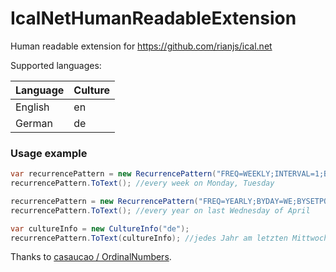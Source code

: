 # IcalNetHumanReadableExtension
Human readable extension for https://github.com/rianjs/ical.net

Supported languages:

| Language   | Culture |
| ---------- | ------- |
| English    | en      |
| German     | de      |

### Usage example
```csharp
var recurrencePattern = new RecurrencePattern("FREQ=WEEKLY;INTERVAL=1;BYDAY=MO,TU");
recurrencePattern.ToText(); //every week on Monday, Tuesday

recurrencePattern = new RecurrencePattern("FREQ=YEARLY;BYDAY=WE;BYSETPOS=-1;BYMONTH=4");
recurrencePattern.ToText(); //every year on last Wednesday of April

var cultureInfo = new CultureInfo("de");
recurrencePattern.ToText(cultureInfo); //jedes Jahr am letzten Mittwoch im April

```
 
Thanks to [casaucao / OrdinalNumbers](https://github.com/casaucao/OrdinalNumbers).